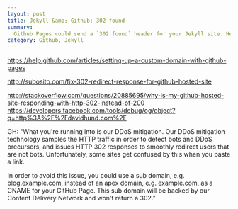 ```yaml
---
layout: post
title: Jekyll &amp; Github: 302 found
summary:
  Github Pages could send a `302 found` header for your Jekyll site. Here's what you can do about that.
category: Github, Jekyll
---
```


https://help.github.com/articles/setting-up-a-custom-domain-with-github-pages

http://subosito.com/fix-302-redirect-response-for-github-hosted-site

http://stackoverflow.com/questions/20885695/why-is-my-github-hosted-site-responding-with-http-302-instead-of-200
https://developers.facebook.com/tools/debug/og/object?q=http%3A%2F%2Fdavidhund.com%2F

GH: "What you're running into is our DDoS mitigation. Our DDoS mitigation technology samples the HTTP traffic in order to detect bots and DDoS precursors, and issues HTTP 302 responses to smoothly redirect users that are not bots. Unfortunately, some sites get confused by this when you paste a link.

In order to avoid this issue, you could use a sub domain, e.g. blog.example.com, instead of an apex domain, e.g. example.com, as a CNAME for your GitHub Page. This sub domain will be backed by our Content Delivery Network and won't return a 302."